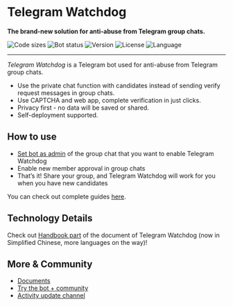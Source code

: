 # Telegram Watchdog
**The brand-new solution for anti-abuse from Telegram group chats.**

![Code sizes](https://img.shields.io/github/languages/code-size/Astrian/tg-watchdog) ![Bot status](https://img.shields.io/uptimerobot/status/m792170701-ebdaa3087e981bf3114d557f?label=bot%20now) ![Version](https://img.shields.io/github/v/release/Astrian/tg-watchdog) ![License](https://img.shields.io/github/license/Astrian/tg-watchdog) ![Language](https://img.shields.io/github/languages/top/Astrian/tg-watchdog)

---

*Telegram Watchdog* is a Telegram bot used for anti-abuse from Telegram group chats.

- Use the private chat function with candidates instead of sending verify request messages in group chats.
- Use CAPTCHA and web app, complete verification in just clicks.
- Privacy first - no data will be saved or shared.
- Self-deployment supported.

## How to use
- [Set bot as admin](https://t.me/WatchdogVerifyBot?startgroup=start&admin=can_invite_users) of the group chat that you want to enable Telegram Watchdog
- Enable new member approval in group chats
- That’s it! Share your group, and Telegram Watchdog will work for you when you have new candidates

You can check out complete guides [here](https://tgwatchdog.astrian.moe/help/enable-in-groupchats/).

## Technology Details
Check out [Handbook part](https://tgwatchdog.astrian.moe/zh/handbook/) of the document of Telegram Watchdog (now in Simplified Chinese, more languages on the way)!

## More & Community
- [Documents](https://tgwatchdog.astrian.moe/)
- [Try the bot + community](https://t.me/tgwatchdog_chat)
- [Activity update channel](https://t.me/tgwatchdog_update)
